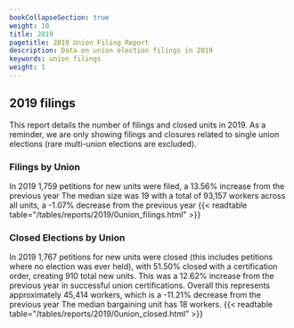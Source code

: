 ```yaml
---
bookCollapseSection: true
weight: 10
title: 2019
pagetitle: 2019 Union Filing Report
description: Data on union election filings in 2019
keywords: union filings
weight: 1
---
```


## 2019 filings

This report details the number of filings and closed units in 2019. As a reminder, we are only showing filings and closures related to single union elections (rare multi-union elections are excluded).

### Filings by Union
In 2019 1,759 petitions for new units were filed, a 13.56% increase from the previous year The median size was 19 with a total of 93,157 workers across all units, a -1.07% decrease from the previous year
{{< readtable table="/tables/reports/2019/0union_filings.html" >}}

### Closed Elections by Union
In 2019 1,767 petitions for new units were closed (this includes petitions where no election was ever held), with 51.50% closed with a certification order, creating 910 total new units. This was a 12.62% increase from the previous year in successful union certifications. Overall this represents approximately 45,414 workers, which is a -11.21% decrease from the previous year The median bargaining unit has 18 workers.
{{< readtable table="/tables/reports/2019/0union_closed.html" >}}

